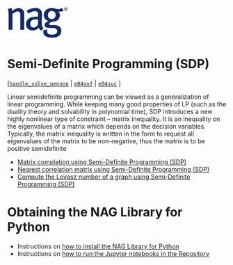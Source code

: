 [![NAG Logo](../../nag_logo.png)](https://www.nag.com)

# Semi-Definite Programming (SDP)

[[`handle_solve_pennon`](https://www.nag.com/numeric/py/nagdoc_latest/naginterfaces.library.opt.handle_solve_pennon.html#naginterfaces.library.opt.handle_solve_pennon) | [`e04svf`](https://www.nag.co.uk/numeric/nl/nagdoc_latest/flhtml/e04/e04svf.html) | 
[`e04svc`](https://www.nag.co.uk/numeric/nl/nagdoc_latest/clhtml/e04/e04svc.html) ]


Linear semidefinite programming can be viewed as a generalization of linear programming. While keeping many good properties of LP (such as the duality theory and solvability in polynomial time), SDP introduces a new highly nonlinear type of constraint – matrix inequality. It is an inequality on the eigenvalues of a matrix which depends on the decision variables. Typically, the matrix inequality is written in the form to request all eigenvalues of the matrix to be non-negative, thus the matrix is to be positive semidefinite

* [Matrix completion using Semi-Definite Programming (SDP)](./matrix_completion.ipynb)
* [Nearest correlation matrix using Semi-Definite Programming (SDP)](./NCM_SDP.ipynb)
* [Compute the Lovasz number of a graph using Semi-Definite Programming (SDP)](./theta_optimization.ipynb)

<!-- foot banner for commercial material -->

# Obtaining the NAG Library for Python

 * Instructions on [how to install the NAG Library for Python](../Readme.md#install)
 * Instructions on [how to run the Jupyter notebooks in the Repository](../Readme.md#jupyter)
